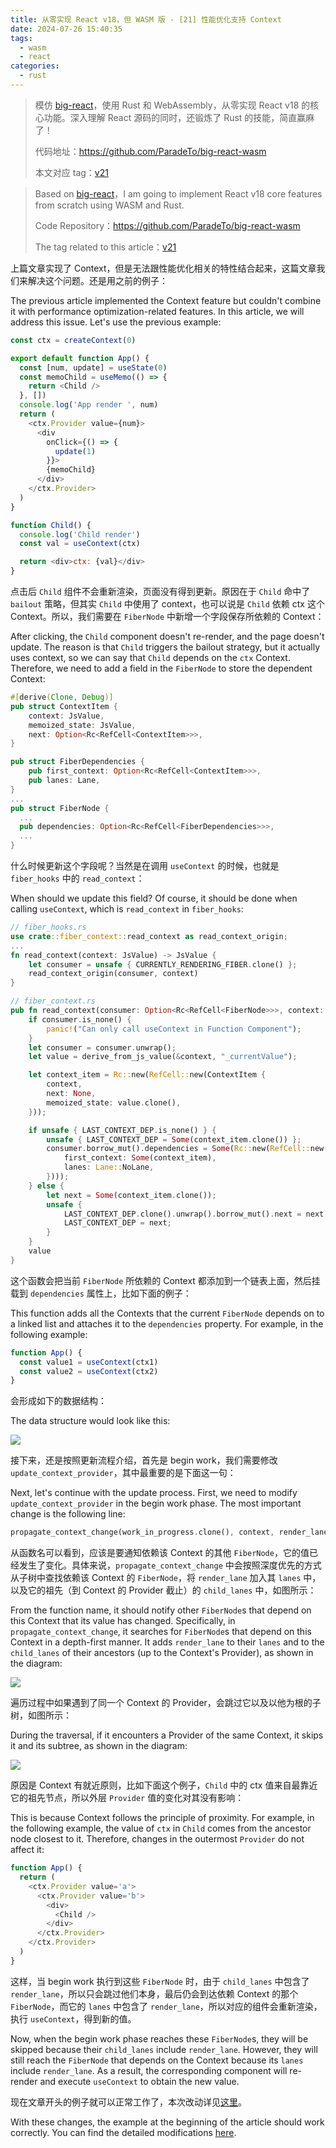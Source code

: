 ```yaml
---
title: 从零实现 React v18，但 WASM 版 - [21] 性能优化支持 Context
date: 2024-07-26 15:40:35
tags:
  - wasm
  - react
categories:
  - rust
---
```


> 模仿 [big-react](https://github.com/BetaSu/big-react)，使用 Rust 和 WebAssembly，从零实现 React v18 的核心功能。深入理解 React 源码的同时，还锻炼了 Rust 的技能，简直赢麻了！
>
> 代码地址：https://github.com/ParadeTo/big-react-wasm
>
> 本文对应 tag：[v21](https://github.com/ParadeTo/big-react-wasm/tree/v21)

> Based on [big-react](https://github.com/BetaSu/big-react)，I am going to implement React v18 core features from scratch using WASM and Rust.
>
> Code Repository：https://github.com/ParadeTo/big-react-wasm
>
> The tag related to this article：[v21](https://github.com/ParadeTo/big-react-wasm/tree/v21)

上篇文章实现了 Context，但是无法跟性能优化相关的特性结合起来，这篇文章我们来解决这个问题。还是用之前的例子：

The previous article implemented the Context feature but couldn't combine it with performance optimization-related features. In this article, we will address this issue. Let's use the previous example:

```js
const ctx = createContext(0)

export default function App() {
  const [num, update] = useState(0)
  const memoChild = useMemo(() => {
    return <Child />
  }, [])
  console.log('App render ', num)
  return (
    <ctx.Provider value={num}>
      <div
        onClick={() => {
          update(1)
        }}>
        {memoChild}
      </div>
    </ctx.Provider>
  )
}

function Child() {
  console.log('Child render')
  const val = useContext(ctx)

  return <div>ctx: {val}</div>
}
```

点击后 `Child` 组件不会重新渲染，页面没有得到更新。原因在于 `Child` 命中了 `bailout` 策略，但其实 `Child` 中使用了 context，也可以说是 `Child` 依赖 ctx 这个 Context。所以，我们需要在 `FiberNode` 中新增一个字段保存所依赖的 Context：

After clicking, the `Child` component doesn't re-render, and the page doesn't update. The reason is that `Child` triggers the bailout strategy, but it actually uses context, so we can say that `Child` depends on the `ctx` Context. Therefore, we need to add a field in the `FiberNode` to store the dependent Context:

```rust
#[derive(Clone, Debug)]
pub struct ContextItem {
    context: JsValue,
    memoized_state: JsValue,
    next: Option<Rc<RefCell<ContextItem>>>,
}

pub struct FiberDependencies {
    pub first_context: Option<Rc<RefCell<ContextItem>>>,
    pub lanes: Lane,
}
...
pub struct FiberNode {
  ...
  pub dependencies: Option<Rc<RefCell<FiberDependencies>>>,
  ...
}
```

什么时候更新这个字段呢？当然是在调用 `useContext` 的时候，也就是 `fiber_hooks` 中的 `read_context`：

When should we update this field? Of course, it should be done when calling `useContext`, which is `read_context` in `fiber_hooks`:

```rust
// fiber_hooks.rs
use crate::fiber_context::read_context as read_context_origin;
...
fn read_context(context: JsValue) -> JsValue {
    let consumer = unsafe { CURRENTLY_RENDERING_FIBER.clone() };
    read_context_origin(consumer, context)
}

// fiber_context.rs
pub fn read_context(consumer: Option<Rc<RefCell<FiberNode>>>, context: JsValue) -> JsValue {
    if consumer.is_none() {
        panic!("Can only call useContext in Function Component");
    }
    let consumer = consumer.unwrap();
    let value = derive_from_js_value(&context, "_currentValue");

    let context_item = Rc::new(RefCell::new(ContextItem {
        context,
        next: None,
        memoized_state: value.clone(),
    }));

    if unsafe { LAST_CONTEXT_DEP.is_none() } {
        unsafe { LAST_CONTEXT_DEP = Some(context_item.clone()) };
        consumer.borrow_mut().dependencies = Some(Rc::new(RefCell::new(FiberDependencies {
            first_context: Some(context_item),
            lanes: Lane::NoLane,
        })));
    } else {
        let next = Some(context_item.clone());
        unsafe {
            LAST_CONTEXT_DEP.clone().unwrap().borrow_mut().next = next.clone();
            LAST_CONTEXT_DEP = next;
        }
    }
    value
}
```

这个函数会把当前 `FiberNode` 所依赖的 Context 都添加到一个链表上面，然后挂载到 `dependencies` 属性上，比如下面的例子：

This function adds all the Contexts that the current `FiberNode` depends on to a linked list and attaches it to the `dependencies` property. For example, in the following example:

```js
function App() {
  const value1 = useContext(ctx1)
  const value2 = useContext(ctx2)
}
```

会形成如下的数据结构：

The data structure would look like this:

![](./big-react-wasm-21/1.png)

接下来，还是按照更新流程介绍，首先是 begin work，我们需要修改 `update_context_provider`，其中最重要的是下面这一句：

Next, let's continue with the update process. First, we need to modify `update_context_provider` in the begin work phase. The most important change is the following line:

```rust
propagate_context_change(work_in_progress.clone(), context, render_lane);
```

从函数名可以看到，应该是要通知依赖该 Context 的其他 `FiberNode`，它的值已经发生了变化。具体来说，`propagate_context_change` 中会按照深度优先的方式从子树中查找依赖该 Context 的 `FiberNode`，将 `render_lane` 加入其 `lanes` 中，以及它的祖先（到 Context 的 Provider 截止）的 `child_lanes` 中，如图所示：

From the function name, it should notify other `FiberNode`s that depend on this Context that its value has changed. Specifically, in `propagate_context_change`, it searches for `FiberNode`s that depend on this Context in a depth-first manner. It adds `render_lane` to their `lanes` and to the `child_lanes` of their ancestors (up to the Context's Provider), as shown in the diagram:

![](./big-react-wasm-21/2.png)

遍历过程中如果遇到了同一个 Context 的 Provider，会跳过它以及以他为根的子树，如图所示：

During the traversal, if it encounters a Provider of the same Context, it skips it and its subtree, as shown in the diagram:

![](./big-react-wasm-21/3.png)

原因是 Context 有就近原则，比如下面这个例子，`Child` 中的 ctx 值来自最靠近它的祖先节点，所以外层 `Provider` 值的变化对其没有影响：

This is because Context follows the principle of proximity. For example, in the following example, the value of `ctx` in `Child` comes from the ancestor node closest to it. Therefore, changes in the outermost `Provider` do not affect it:

```js
function App() {
  return (
    <ctx.Provider value='a'>
      <ctx.Provider value='b'>
        <div>
          <Child />
        </div>
      </ctx.Provider>
    </ctx.Provider>
  )
}
```

这样，当 begin work 执行到这些 `FiberNode` 时，由于 `child_lanes` 中包含了 `render_lane`，所以只会跳过他们本身，最后仍会到达依赖 Context 的那个 `FiberNode`，而它的 `lanes` 中包含了 `render_lane`，所以对应的组件会重新渲染，执行 `useContext`，得到新的值。

Now, when the begin work phase reaches these `FiberNode`s, they will be skipped because their `child_lanes` include `render_lane`. However, they will still reach the `FiberNode` that depends on the Context because its `lanes` include `render_lane`. As a result, the corresponding component will re-render and execute `useContext` to obtain the new value.

现在文章开头的例子就可以正常工作了，本次改动详见[这里](https://github.com/ParadeTo/big-react-wasm/pull/21)。

With these changes, the example at the beginning of the article should work correctly. You can find the detailed modifications [here](https://github.com/ParadeTo/big-react-wasm/pull/21).
